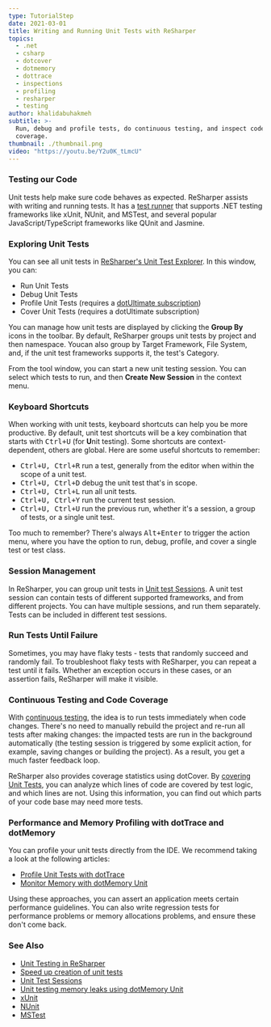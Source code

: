 ```yaml
---
type: TutorialStep
date: 2021-03-01
title: Writing and Running Unit Tests with ReSharper
topics:
  - .net
  - csharp
  - dotcover
  - dotmemory
  - dottrace
  - inspections
  - profiling
  - resharper
  - testing
author: khalidabuhakmeh
subtitle: >-
  Run, debug and profile tests, do continuous testing, and inspect code
  coverage.
thumbnail: ./thumbnail.png
video: "https://youtu.be/Y2u0K_tLmcU"
---
```


### Testing our Code

Unit tests help make sure code behaves as expected. ReSharper assists with writing and running tests.
It has a [test runner](https://www.jetbrains.com/help/resharper/Unit_Testing__Index.html) that supports .NET testing frameworks like xUnit, NUnit, and MSTest, and several popular JavaScript/TypeScript frameworks like QUnit and Jasmine.

### Exploring Unit Tests

You can see all unit tests in [ReSharper's Unit Test Explorer](https://www.jetbrains.com/help/resharper/Unit_Testing_in_Solution.html). In this window, you can:

- Run Unit Tests
- Debug Unit Tests
- Profile Unit Tests (requires a [dotUltimate subscription](https://www.jetbrains.com/dotultimate/))
- Cover Unit Tests (requires a dotUltimate subscription)

You can manage how unit tests are displayed by clicking the **Group By** icons in the toolbar. By default, ReSharper groups unit tests by project and then namespace. Youcan also group by Target Framework, File System, and, if the unit test frameworks supports it, the test's Category.

From the tool window, you can start a new unit testing session. You can select which tests to run, and then **Create New Session** in the context menu.

### Keyboard Shortcuts

When working with unit tests, keyboard shortcuts can help you be more productive. By default, unit test shortcuts will be a key combination that starts with <kbd>Ctrl+U</kbd> (for **U**nit testing). Some shortcuts are context-dependent, others are global. Here are some useful shortcuts to remember:

- <kbd>Ctrl+U, Ctrl+R</kbd> run a test, generally from the editor when within the scope of a unit test.
- <kbd>Ctrl+U, Ctrl+D</kbd> debug the unit test that's in scope.
- <kbd>Ctrl+U, Ctrl+L</kbd> run all unit tests.
- <kbd>Ctrl+U, Ctrl+Y</kbd> run the current test session.
- <kbd>Ctrl+U, Ctrl+U</kbd> run the previous run, whether it's a session, a group of tests, or a single unit test.

Too much to remember? There's always <kbd>Alt+Enter</kbd> to trigger the action menu, where you have the option to run, debug, profile, and cover a single test or test class.

### Session Management

In ReSharper, you can group unit tests in [Unit test Sessions](https://www.jetbrains.com/help/resharper/Using_Unit_Test_Sessions.html). A unit test session can contain tests of different supported frameworks, and from different projects. You can have multiple sessions, and run them separately. Tests can be included in different test sessions.

### Run Tests Until Failure

Sometimes, you may have flaky tests - tests that randomly succeed and randomly fail. To troubleshoot flaky tests with ReSharper, you can repeat a test until it fails. Whether an exception occurs in these cases, or an assertion fails, ReSharper will make it visible.

### Continuous Testing and Code Coverage

With [continuous testing](https://www.jetbrains.com/help/dotcover/Work_with_Continuous_Testing.html), the idea is to run tests immediately when code changes.
There's no need to manually rebuild the project and re-run all tests after making changes: the impacted tests are run in the background automatically (the testing session is triggered by some explicit action, for example, saving changes or building the project).
As a result, you get a much faster feedback loop.

ReSharper also provides coverage statistics using dotCover. By [covering Unit Tests](https://www.jetbrains.com/help/dotcover/Unit_Testing__Index.html), you can analyze which lines of code are covered by test logic, and which lines are not. Using this information, you can find out which parts of your code base may need more tests.

### Performance and Memory Profiling with dotTrace and dotMemory

You can profile your unit tests directly from the IDE. We recommend taking a look at the following articles:

- [Profile Unit Tests with dotTrace](https://www.jetbrains.com/help/resharper/Unit_Testing__Profiling_Unit_Tests.html)
- [Monitor Memory with dotMemory Unit](https://www.jetbrains.com/help/resharper/Monitoring_Memory_with_dotMemory_Unit.html)

Using these approaches, you can assert an application meets certain performance guidelines. You can also write regression tests for performance problems or memory allocations problems, and ensure these don't come back.

### See Also

- [Unit Testing in ReSharper](https://www.jetbrains.com/help/resharper/Unit_Testing__Index.html)
- [Speed up creation of unit tests](https://www.jetbrains.com/help/resharper/Speed_up_Creation_of_Unit_Tests.html)
- [Unit Test Sessions](https://www.jetbrains.com/help/resharper/Using_Unit_Test_Sessions.html)
- [Unit testing memory leaks using dotMemory Unit](https://blog.jetbrains.com/dotnet/2018/10/04/unit-testing-memory-leaks-using-dotmemory-unit/)
- [xUnit](https://xunit.net/)
- [NUnit](https://nunit.org/)
- [MSTest](<https://docs.microsoft.com/en-us/previous-versions/ms243147(v=vs.90)?redirectedfrom=MSDN>)
